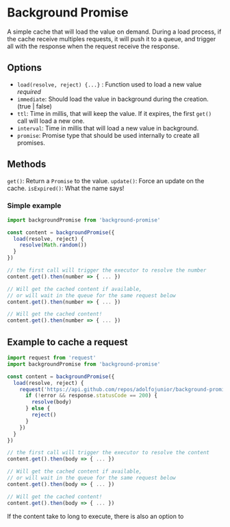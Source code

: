 # Background Promise

A simple cache that will load the value on demand.
During a load process, if the cache receive multiples requests, it will push it to a queue, and trigger all with the response when the request receive the response.

## Options
- `load(resolve, reject) {...}` : Function used to load a new value *required*
- `immediate`: Should load the value in background during the creation. (true | false)
- `ttl`: Time in millis, that will keep the value. If it expires, the first `get()` call will load a new one.
- `interval`: Time in millis that will load a new value in background.
- `promise`: Promise type that should be used internally to create all promises.

## Methods

`get()`: Return a `Promise` to the value.
`update()`: Force an update on the cache.
`isExpired()`: What the name says!

### Simple example
```javascript
import backgroundPromise from 'background-promise'

const content = backgroundPromise({
  load(resolve, reject) {
    resolve(Math.random())
  }
})

// the first call will trigger the executor to resolve the number
content.get().then(number => { ... })

// Will get the cached content if available,
// or will wait in the queue for the same request below
content.get().then(number => { ... })

// Will get the cached content!
content.get().then(number => { ... })

```

## Example to cache a request
```javascript
import request from 'request'
import backgroundPromise from 'background-promise'

const content = backgroundPromise({
  load(resolve, reject) {
    request('https://api.github.com/repos/adolfojunior/background-promise', function (error, response, body) {
      if (!error && response.statusCode == 200) {
        resolve(body)
      } else {
        reject()
      }
    })
  }
})

// the first call will trigger the executor to resolve the content
content.get().then(body => { ... })

// Will get the cached content if available,
// or will wait in the queue for the same request below
content.get().then(body => { ... })

// Will get the cached content!
content.get().then(body => { ... })

```

If the content take to long to execute, there is also an option to
